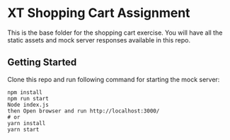 # XT Shopping Cart Assignment

This is the base folder for the shopping cart exercise. You will have all the static assets and mock server responses available in this repo.

## Getting Started

Clone this repo and run following command for starting the mock server:

```
npm install
npm run start
Node index.js
then Open browser and run http://localhost:3000/
# or
yarn install
yarn start
```

